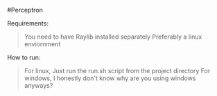 #Perceptron

Requirements:

>You need to have Raylib installed separately 
>Preferably a linux enviornment 

How to run:

>For linux, Just run the run.sh script from the project directory
>For windows, I honestly don't know why are you using windows anyways? 